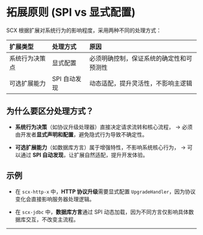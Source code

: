 # 拓展原则 (SPI vs 显式配置)

SCX 根据扩展对系统行为的影响程度，采用两种不同的处理方式：

| 扩展类型    | 处理方式     | 原因                   |
|:--------|:---------|:---------------------|
| 系统行为决策点 | 显式配置     | 必须明确控制，保证系统的确定性和可预测性 |
| 可选扩展能力  | SPI 自动发现 | 动态适配，提升灵活性，不影响主逻辑    |

## 为什么要区分处理方式？

* **系统行为决策**（如协议升级处理器）直接决定请求流转和核心流程，
  → 必须由开发者**显式声明和配置**，避免隐式行为导致不确定性。

* **可选扩展能力**（如数据库方言）属于增强特性，不影响系统核心行为，
  → 可以通过 **SPI 自动发现**，让扩展自然适配，提升开发体验。

## 示例

* 在 `scx-http-x` 中，**HTTP 协议升级**需要显式配置 `UpgradeHandler`，因为协议变化会直接影响服务器处理逻辑。

* 在 `scx-jdbc` 中，**数据库方言**通过 SPI 动态加载，因为不同方言仅影响具体数据库交互，不改变主流程。

---
